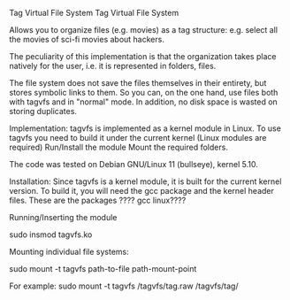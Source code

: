Tag Virtual File System Tag Virtual File System

Allows you to organize files (e.g. movies) as a tag structure: e.g. select all the movies of sci-fi movies about hackers.

The peculiarity of this implementation is that the organization takes place natively for the user, i.e. it is represented in folders, files.

The file system does not save the files themselves in their entirety, but stores symbolic links to them. So you can, on the one hand, use files both with tagvfs and in "normal" mode. In addition, no disk space is wasted on storing duplicates.

Implementation: tagvfs is implemented as a kernel module in Linux. To use tagvfs you need to build it under the current kernel (Linux modules are required) Run/Install the module Mount the required folders.

The code was tested on Debian GNU/Linux 11 (bullseye), kernel 5.10.

Installation: Since tagvfs is a kernel module, it is built for the current kernel version. To build it, you will need the gcc package and the kernel header files. These are the packages ???? gcc linux????

Running/Inserting the module

sudo insmod tagvfs.ko

Mounting individual file systems:

sudo mount -t tagvfs path-to-file path-mount-point

For example: sudo mount -t tagvfs /tagvfs/tag.raw /tagvfs/tag/
